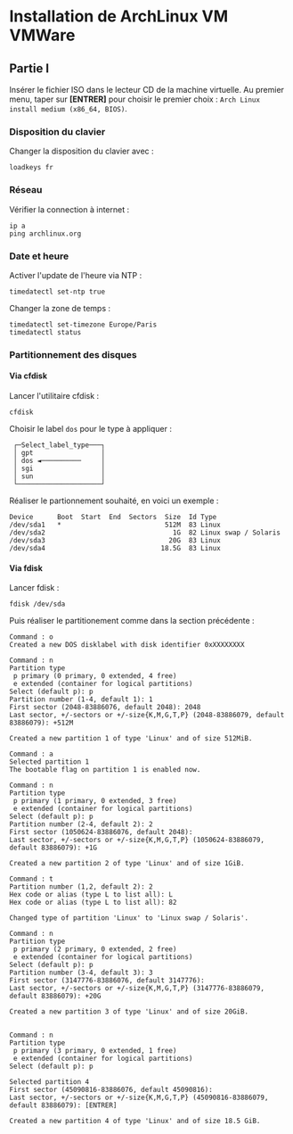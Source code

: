 # Installation de ArchLinux VM VMWare

## Partie I

Insérer le fichier ISO dans le lecteur CD de la machine virtuelle. Au premier menu, taper sur **[ENTRER]** pour choisir le premier choix : `Arch Linux install medium (x86_64, BIOS)`. 

### Disposition du clavier

Changer la disposition du clavier avec :
```none
loadkeys fr
````

### Réseau

Vérifier la connection à internet :
```none
ip a
ping archlinux.org
```

### Date et heure

Activer l'update de l'heure via NTP :
```none
timedatectl set-ntp true
```

Changer la zone de temps :
```
timedatectl set-timezone Europe/Paris
timedatectl status
```

### Partitionnement des disques

#### Via cfdisk

Lancer l'utilitaire cfdisk :
```none
cfdisk
```

Choisir le label `dos` pour le type à appliquer :
```none
 ┌─Select_label_type───┐
 │ gpt                 │
 │ dos ◄──────────     │
 │ sgi                 │
 │ sun                 │
 └─────────────────────┘
```

Réaliser le partionnement souhaité, en voici un exemple :
```none
Device      Boot  Start  End  Sectors  Size  Id Type
/dev/sda1   *                          512M  83 Linux
/dev/sda2                                1G  82 Linux swap / Solaris
/dev/sda3                               20G  83 Linux
/dev/sda4                             18.5G  83 Linux
```

#### Via fdisk

Lancer fdisk :
```none
fdisk /dev/sda
```

Puis réaliser le partitionement comme dans la section précédente :
```
Command : o
Created a new DOS disklabel with disk identifier 0xXXXXXXXX

Command : n
Partition type
 p primary (0 primary, 0 extended, 4 free)
 e extended (container for logical partitions)
Select (default p): p
Partition number (1-4, default 1): 1
First sector (2048-83886076, default 2048): 2048
Last sector, +/-sectors or +/-size{K,M,G,T,P} (2048-83886079, default 83886079): +512M

Created a new partition 1 of type 'Linux' and of size 512MiB.

Command : a
Selected partition 1
The bootable flag on partition 1 is enabled now.

Command : n
Partition type
 p primary (1 primary, 0 extended, 3 free)
 e extended (container for logical partitions)
Select (default p): p
Partition number (2-4, default 2): 2
First sector (1050624-83886076, default 2048):
Last sector, +/-sectors or +/-size{K,M,G,T,P} (1050624-83886079, default 83886079): +1G

Created a new partition 2 of type 'Linux' and of size 1GiB.

Command : t
Partition number (1,2, default 2): 2
Hex code or alias (type L to list all): L
Hex code or alias (type L to list all): 82

Changed type of partition 'Linux' to 'Linux swap / Solaris'.

Command : n
Partition type
 p primary (2 primary, 0 extended, 2 free)
 e extended (container for logical partitions)
Select (default p): p
Partition number (3-4, default 3): 3
First sector (3147776-83886076, default 3147776):
Last sector, +/-sectors or +/-size{K,M,G,T,P} (3147776-83886079, default 83886079): +20G

Created a new partition 3 of type 'Linux' and of size 20GiB.


Command : n
Partition type
 p primary (3 primary, 0 extended, 1 free)
 e extended (container for logical partitions)
Select (default p): p

Selected partition 4
First sector (45090816-83886076, default 45090816):
Last sector, +/-sectors or +/-size{K,M,G,T,P} (45090816-83886079, default 83886079): [ENTRER]

Created a new partition 4 of type 'Linux' and of size 18.5 GiB.
```
